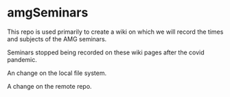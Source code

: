 amgSeminars
===========

This repo is used primarily to create a wiki on which we will record the times and subjects of the AMG seminars.

Seminars stopped being recorded on these wiki pages after the covid pandemic.

An change on the local file system.

A change on the remote repo.
